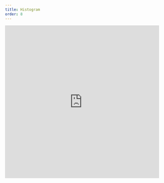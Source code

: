 ```yaml
---
title: Histogram
order: 8
---
```


<iframe width="100%" height="500" frameborder="0" allowfullscreen style="border:1px solid #d9d9d9;" src="https://www.yuque.com/antv/g2plot/histogram-guide?view=doc_embed">

## Quick start

<div class="sign">

```ts
import { Histogram } from '@antv/g2plot';

fetch('https://gw.alipayobjects.com/os/antfincdn/RoliHq%2453S/histogram.json')
  .then((data) => data.json())
  .then((data) => {
    const histogramPlot = new Histogram('container', {
      data,
      binField: 'value',
      binWidth: 2,
    });

    histogramPlot.render();
  });
```

</div>

📊 See more <a href="/en/examples/more-plots/histogram" target='blank'>examples</a>.

🎨 For an overview of the histogram plot options see the [API reference](/en/docs/api/plots/histogram).

</div>